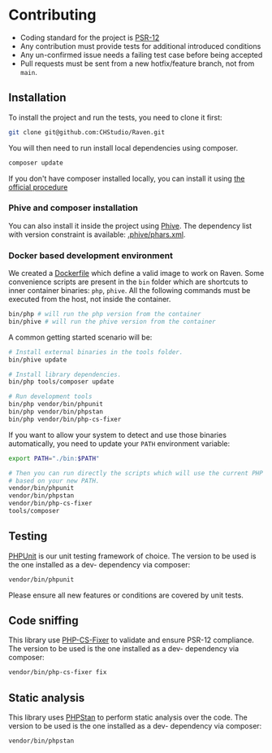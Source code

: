 # Contributing

 * Coding standard for the project is [PSR-12](https://github.com/php-fig/fig-standards/blob/master/accepted/PSR-12-extended-coding-style-guide.md)
 * Any contribution must provide tests for additional introduced conditions
 * Any un-confirmed issue needs a failing test case before being accepted
 * Pull requests must be sent from a new hotfix/feature branch, not from `main`.

## Installation

To install the project and run the tests, you need to clone it first:

```sh
git clone git@github.com:CHStudio/Raven.git
```

You will then need to run install local dependencies using composer.

```sh
composer update
```

If you don't have composer installed locally, you can  install it using
[the official procedure](https://getcomposer.org/doc/00-intro.md#locally)

### Phive and composer installation

You can also install it inside the project using [Phive](https://phar.io/). The
dependency list with version constraint is available: [.phive/phars.xml](.phive/phars.xml).

### Docker based development environment

We created a [Dockerfile](provisioning/php/Dockerfile) which define a valid
image to work on Raven. Some convenience scripts are present in the `bin` folder
which are shortcuts to inner container binaries: `php`, `phive`. All the
following commands must be executed from the host, not inside the container.

```sh
bin/php # will run the php version from the container
bin/phive # will run the phive version from the container
```

A common getting started scenario will be:

```sh
# Install external binaries in the tools folder.
bin/phive update

# Install library dependencies.
bin/php tools/composer update

# Run development tools
bin/php vendor/bin/phpunit
bin/php vendor/bin/phpstan
bin/php vendor/bin/php-cs-fixer
```

If you want to allow your system to detect and use those binaries automatically,
you need to update your `PATH` environment variable:

```sh
export PATH="./bin:$PATH"

# Then you can run directly the scripts which will use the current PHP version
# based on your new PATH.
vendor/bin/phpunit
vendor/bin/phpstan
vendor/bin/php-cs-fixer
tools/composer
```

## Testing

[PHPUnit](https://phpunit.de/) is our unit testing framework of choice. The
version to be used is the one installed as a dev- dependency via composer:

```sh
vendor/bin/phpunit
```

Please ensure all new features or conditions are covered by unit tests.

## Code sniffing

This library use [PHP-CS-Fixer](https://github.com/FriendsOfPhp/PHP-CS-Fixer) to
validate and ensure PSR-12 compliance. The version to be used is the one
installed as a dev- dependency via composer:

```sh
vendor/bin/php-cs-fixer fix
```

## Static analysis

This library uses [PHPStan](https://phpstan.org/) to perform static analysis
over the code. The version to be used is the one installed as a dev- dependency
via composer:

```sh
vendor/bin/phpstan
```
